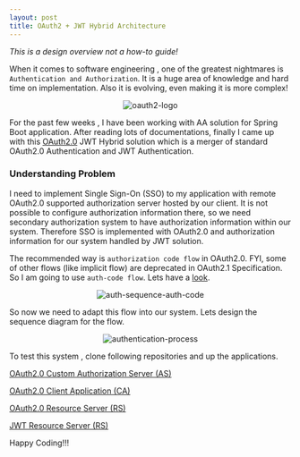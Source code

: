 ```yaml
---
layout: post
title: OAuth2 + JWT Hybrid Architecture
---
```


_This is a design overview not a how-to guide!_

When it comes to software engineering , one of the greatest nightmares is `Authentication and Authorization`. It is a huge area of knowledge and hard time on implementation. Also it is evolving, even making it is more complex!

<p align="center">
<img src="{{ site.url }}/assets/img/oauth2.png"
     alt="oauth2-logo"
     style="float: center;" />
</p>

For the past few weeks , I have been working with AA solution for Spring Boot application. After reading lots of documentations, finally I came up with this [OAuth2.0](https://oauth.net/2/) JWT Hybrid solution which is a merger of standard OAuth2.0 Authentication and JWT Authentication.

### Understanding Problem

I need to implement Single Sign-On (SSO) to my application with remote OAuth2.0 supported authorization server hosted by our client. It is not possible to configure authorization information there, so we need secondary authorization system to have authorization information within our system. Therefore SSO is implemented with OAuth2.0 and authorization information for our system handled by JWT solution.

The recommended way is `authorization code flow` in OAuth2.0. FYI, some of other flows (like implicit flow) are deprecated in OAuth2.1 Specification. So I am going to use `auth-code flow`. Lets have a [look](https://auth0.com/docs/flows/authorization-code-flow).

<p align="center">
<img src="{{ site.url }}/assets/img/auth-sequence-auth-code.png"
     alt="auth-sequence-auth-code"
     style="float: center;" />
</p>

So now we need to adapt this flow into our system. Lets design the sequence diagram for the flow.

<p align="center">
<img src="{{ site.url }}/assets/img/authentication-process.png"
     alt="authentication-process"
     style="float: center;" />
</p>

To test this system , clone following repositories and up the applications.

[OAuth2.0 Custom Authorization Server (AS)](https://github.com/isurunuwanthilaka/oauth-AS-v2)

[OAuth2.0 Client Application (CA)](https://github.com/isurunuwanthilaka/oauth-CA-v2)

[OAuth2.0 Resource Server (RS)](https://github.com/isurunuwanthilaka/oauth-RS-v2)

[JWT Resource Server (RS)](https://github.com/isurunuwanthilaka/oauth-RS-Secondary-v2)

Happy Coding!!!

